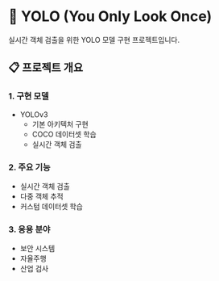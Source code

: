 # 🎯 YOLO (You Only Look Once)

실시간 객체 검출을 위한 YOLO 모델 구현 프로젝트입니다.

## 📋 프로젝트 개요

### 1. 구현 모델
- YOLOv3
  - 기본 아키텍처 구현
  - COCO 데이터셋 학습
  - 실시간 객체 검출

### 2. 주요 기능
- 실시간 객체 검출
- 다중 객체 추적
- 커스텀 데이터셋 학습

### 3. 응용 분야
- 보안 시스템
- 자율주행
- 산업 검사
